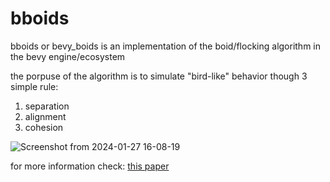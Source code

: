 # bboids
bboids or bevy_boids is an implementation of the boid/flocking algorithm in the bevy engine/ecosystem<br />

the porpuse of the algorithm is to simulate "bird-like" behavior though 3 simple rule:<br />
1. separation<br />
1. alignment<br />
1. cohesion<br />

![Screenshot from 2024-01-27 16-08-19](https://github.com/LeoBlute/bboids/assets/130486459/f6c40108-3747-40cf-addb-7af1677092fb)<br />

for more information check: [this paper](http://www.cs.toronto.edu/~dt/siggraph97-course/cwr87/)<br />
